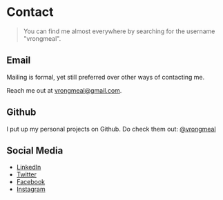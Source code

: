 # Contact

> You can find me almost everywhere by searching for the username "vrongmeal".

## Email

Mailing is formal, yet still preferred over other ways of contacting me.

Reach me out at [vrongmeal@gmail.com](mailto:vrongmeal@gmail.com).

## Github

I put up my personal projects on Github. Do check them out: [@vrongmeal](https://github.com/vrongmeal)

## Social Media

- [LinkedIn](https://www.linkedin.com/in/vrongmeal/)
- [Twitter](https://twitter.com/vrongmeal)
- [Facebook](https://www.facebook.com/vrongmeal)
- [Instagram](https://www.instagram.com/vrongmeal/)
